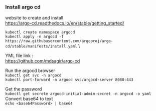 ### Install argo cd

website to create and install\
https://argo-cd.readthedocs.io/en/stable/getting_started/ 

`kubectl create namespace argocd`\
`kubectl apply -n argocd -f https://raw.githubusercontent.com/argoproj/argo-cd/stable/manifests/install.yaml` \

YML file link :\
https://github.com/mdsagir/argo-cd

Run the argocd browser\
`kubectl get svc -n argocd`\
`kubectl port-forward -n argocd svc/argocd-server 8080:443`

Get the password\
`kubectl get secrete argocd-initial-admin-secret -n argocd -o yaml`\
Convert base64 to text\
`echo <base64Password> | base64`
